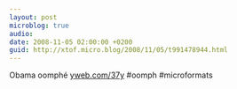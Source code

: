 ```yaml
---
layout: post
microblog: true
audio: 
date: 2008-11-05 02:00:00 +0200
guid: http://xtof.micro.blog/2008/11/05/t991478944.html
---
```

Obama oomphé [yweb.com/37y](http://yweb.com/37y) #oomph #microformats

